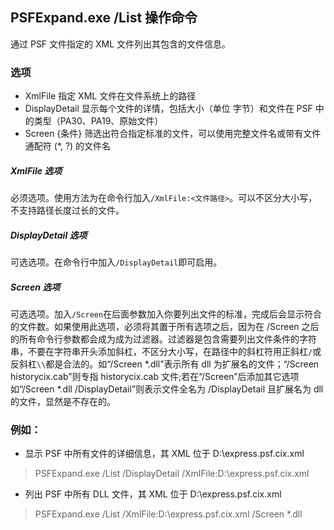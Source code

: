 ## PSFExpand.exe /List 操作命令
通过 PSF 文件指定的 XML 文件列出其包含的文件信息。
### 选项
- XmlFile 指定 XML 文件在文件系统上的路径
- DisplayDetail 显示每个文件的详情，包括大小（单位 字节）和文件在 PSF 中的类型（PA30、PA19、原始文件）
- Screen {条件} 筛选出符合指定标准的文件，可以使用完整文件名或带有文件通配符 (\*, ?) 的文件名
##### XmlFile 选项
必须选项。使用方法为在命令行加入`/XmlFile:<文件路径>`。可以不区分大小写，不支持路径长度过长的文件。
##### DisplayDetail 选项
可选选项。在命令行中加入`/DisplayDetail`即可启用。
##### Screen 选项
可选选项。加入`/Screen`在后面参数加入你要列出文件的标准，完成后会显示符合的文件数。如果使用此选项，必须将其置于所有选项之后，因为在 /Screen 之后的所有命令行参数都会成为成为过滤器。过滤器是包含需要列出文件条件的字符串，不要在字符串开头添加斜杠，不区分大小写，在路径中的斜杠符用正斜杠`/`或反斜杠`\\`都是合法的。如“/Screen \*.dll”表示所有 dll 为扩展名的文件；“/Screen historycix.cab”则专指 historycix.cab 文件;若在“/Screen”后添加其它选项如“/Screen \*.dll /DisplayDetail”则表示文件全名为 /DisplayDetail 且扩展名为 dll 的文件，显然是不存在的。
### 例如：
- 显示 PSF 中所有文件的详细信息，其 XML 位于 D:\express.psf.cix.xml
>PSFExpand.exe /List /DisplayDetail /XmlFile:D:\express.psf.cix.xml

- 列出 PSF 中所有 DLL 文件，其 XML 位于 D:\express.psf.cix.xml
>PSFExpand.exe /List /XmlFile:D:\express.psf.cix.xml /Screen \*.dll
